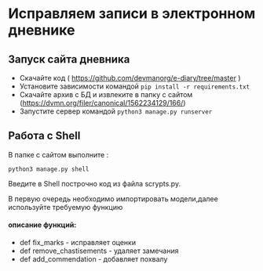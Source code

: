 # Исправляем записи в электронном дневнике

## Запуск сайта дневника

- Скачайте код ( https://github.com/devmanorg/e-diary/tree/master )
- Установите зависимости командой `pip install -r requirements.txt`
- Скачайте архив с БД и извлеките в папку с сайтом (https://dvmn.org/filer/canonical/1562234129/166/)
- Запустите сервер командой `python3 manage.py runserver`

## Работа с Shell

В папке с сайтом выполните :

`python3 manage.py shell`

Введите в Shell построчно код из файла scrypts.py.

В первую очередь необходимо импортировать модели,далее используйте требуемую функцию

#### описание функций:

- def fix_marks            - исправляет оценки
- def remove_chastisements - удаляет замечания
- def add_commendation     - добавляет похвалу
